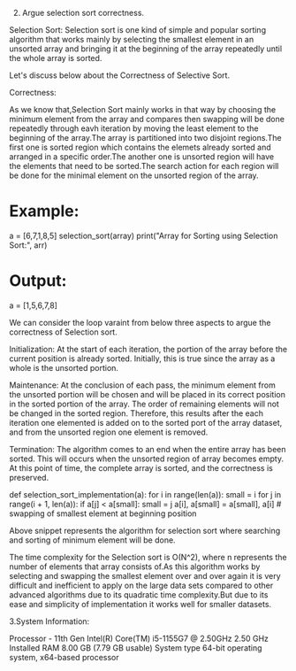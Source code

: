 2. Argue selection sort correctness.

Selection Sort: Selection sort is one kind of simple and popular sorting algorithm that works mainly by selecting the smallest element in an unsorted array and bringing it at the beginning of the array repeatedly until the whole array is sorted.

Let's discuss below about the Correctness of Selective Sort.

Correctness:

As we know that,Selection Sort mainly works in that way by choosing the minimum element from the array and compares then swapping will be done repeatedly through eavh iteration by moving the least element to the beginning of the array.The array is partitioned into two disjoint regions.The first one is sorted region which contains the elemets already sorted and arranged in a specific order.The another one is unsorted region will have the elements that need to be sorted.The search action for each region will be done for the minimal element on the unsorted region of the array. 

# Example:
a = [6,7,1,8,5]
selection_sort(array)
print("Array for Sorting using Selection Sort:", arr)  

# Output: 
a = [1,5,6,7,8]

We can consider the loop varaint from below three aspects to argue the correctness of Selection sort.

Initialization:
At the start of each iteration, the portion of the array before the current position is already sorted. Initially, this is true since the array as a whole is the unsorted portion.

Maintenance: 
At the conclusion of each pass, the minimum element from the unsorted portion will be chosen and will be placed in its correct position in the sorted portion of the array. The order of remaining elements will not be changed in the sorted region. Therefore, this results after the each iteration one elemented is added on to the sorted port of the array dataset, and from the unsorted region one element is removed.

Termination:
The algorithm comes to an end when the entire array has been sorted. This will occurs when the unsorted region of array becomes empty. At this point of time, the complete array is sorted, and the correctness is preserved.

def selection_sort_implementation(a):
    for i in range(len(a)):
        small = i
        for j in range(i + 1, len(a)):
            if a[j] < a[small]:
                small = j
        a[i], a[small] = a[small], a[i] # swapping of smallest element at beginning position


 Above snippet represents the algorithm for selection sort where searching and sorting of minimum element will be done.

 The time complexity for the Selection sort is O(N^2), where n represents the number of elements that array consists of.As this algorithm works by selecting and swapping the smallest element over and over again it is very difficult and inefficient to apply on the large data sets compared to other advanced algorithms due to its quadratic time complexity.But due to its ease and simplicity of implementation it works well for smaller datasets.


3.System Information:

Processor - 11th Gen Intel(R) Core(TM) i5-1155G7 @ 2.50GHz   2.50 GHz
Installed RAM	8.00 GB (7.79 GB usable)
System type	64-bit operating system, x64-based processor




 